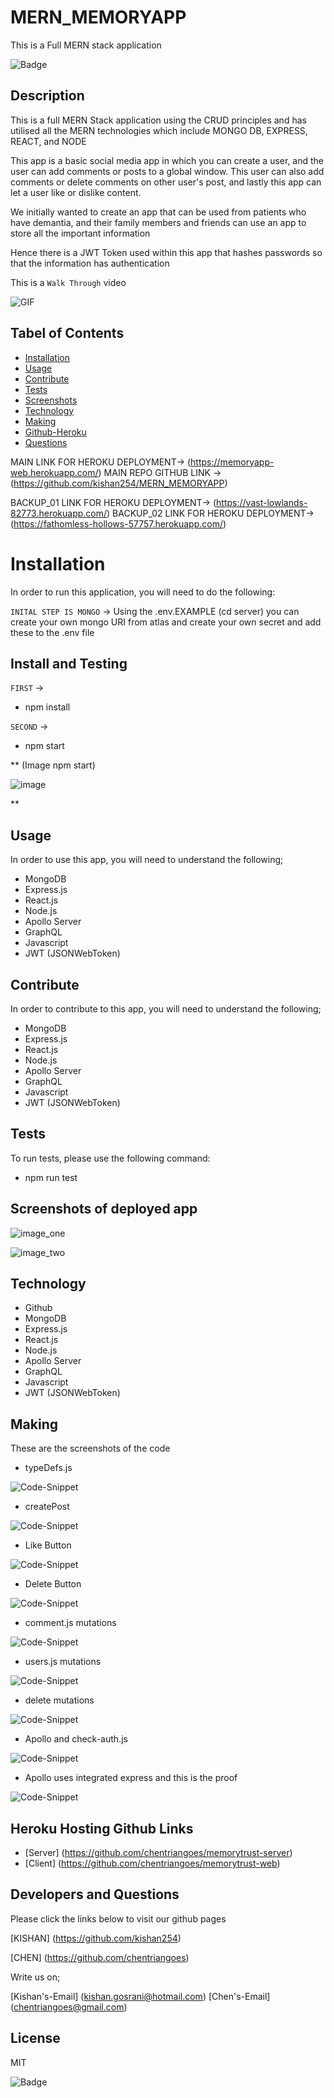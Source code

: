 # MERN_MEMORYAPP
This is a Full MERN stack application

![Badge](https://img.shields.io/github/license/kishan254/MERN_MEMORYAPP)

## Description

This is a full MERN Stack application using the CRUD principles and has utilised all the MERN technologies which include MONGO DB, EXPRESS, REACT, and NODE

This app is a basic social media app in which you can create a user, and the user can add comments or posts to a global window. This user can also add comments or delete comments on other user's post, and lastly this app can let a user like or dislike content.

We initially wanted to create an app that can be used from patients who have demantia, and their family members and friends can use an app to store all the important information

Hence there is a JWT Token used within this app that hashes passwords so that the information has authentication

This is a `Walk Through` video

![GIF](web/public/walk-video.gif)

## Tabel of Contents

* [Installation](#installation)
* [Usage](#usage)
* [Contribute](#contribute)
* [Tests](#tests)
* [Screenshots](#screenshots)
* [Technology](#technology)
* [Making](#making)
* [Github-Heroku](#Heroku)
* [Questions](#questions)


MAIN LINK FOR HEROKU DEPLOYMENT-> (https://memoryapp-web.herokuapp.com/)
MAIN REPO GITHUB LINK -> (https://github.com/kishan254/MERN_MEMORYAPP)

BACKUP_01 LINK FOR HEROKU DEPLOYMENT-> (https://vast-lowlands-82773.herokuapp.com/)
BACKUP_02 LINK FOR HEROKU DEPLOYMENT-> (https://fathomless-hollows-57757.herokuapp.com/)



# Installation

In order to run this application, you will need to do the following:

`INITAL STEP IS MONGO` -> Using the .env.EXAMPLE (cd server) you can create your own mongo URI from atlas and create your own secret and add these to the .env file

## Install and Testing

`FIRST` -> 

- npm install

`SECOND` ->

- npm start


** (Image npm start)

![image](web/public/runDev.png)

** 

## Usage

In order to use this app, you will need to understand the following;

- MongoDB
- Express.js
- React.js
- Node.js
- Apollo Server
- GraphQL
- Javascript
- JWT (JSONWebToken)


## Contribute

In order to contribute to this app, you will need to understand the following;

- MongoDB
- Express.js
- React.js
- Node.js
- Apollo Server
- GraphQL
- Javascript
- JWT (JSONWebToken)


## Tests

To run tests, please use the following command:

- npm run test

## Screenshots of deployed app

![image_one](web/public/homepage.png)

![image_two](web/public/profile.png)


## Technology

- Github
- MongoDB
- Express.js
- React.js
- Node.js
- Apollo Server
- GraphQL
- Javascript
- JWT (JSONWebToken)

## Making

These are the screenshots of the code 

- typeDefs.js

![Code-Snippet](web/public/typeDefs.png)

- createPost

![Code-Snippet](web/public/createPost.png)

- Like Button

![Code-Snippet](web/public/likeButton.png)

- Delete Button

![Code-Snippet](web/public/deleteButton.png)

- comment.js mutations

![Code-Snippet](web/public/comment.png)

- users.js mutations 

![Code-Snippet](web/public/users.png)

- delete mutations 

![Code-Snippet](web/public/deleteMutation.png)

- Apollo and check-auth.js 

![Code-Snippet](web/public/checkAuth.png)

- Apollo uses integrated express and this is the proof

![Code-Snippet](web/public/expressProof.png)

## Heroku Hosting Github Links

- [Server] (https://github.com/chentriangoes/memorytrust-server)
- [Client] (https://github.com/chentriangoes/memorytrust-web)

## Developers and Questions


Please click the links below to visit our github pages

[KISHAN] (https://github.com/kishan254)

[CHEN] (https://github.com/chentriangoes)

Write us on;

[Kishan's-Email] (kishan.gosrani@hotmail.com)
[Chen's-Email] (chentriangoes@gmail.com)

## License

MIT

![Badge](https://img.shields.io/github/license/kishan254/MERN_MEMORYAPP)
